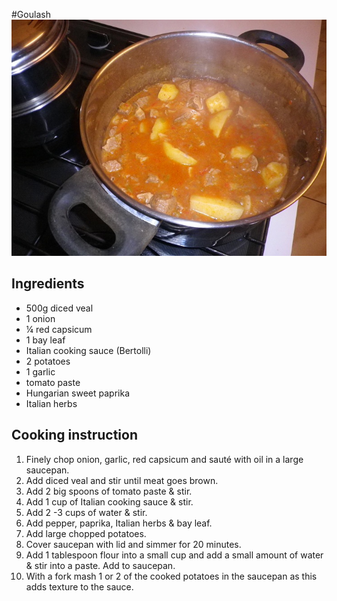 #Goulash
![Goulash](images/goulash.jpg)

## Ingredients
- 500g diced veal
- 1 onion
- ¼ red capsicum
- 1 bay leaf
- Italian cooking sauce (Bertolli) 
- 2 potatoes
- 1 garlic
- tomato paste
- Hungarian sweet paprika
- Italian herbs

## Cooking instruction
1. Finely chop onion, garlic, red capsicum and sauté with oil in a large saucepan.
1. Add diced veal and stir until meat goes brown.
1. Add 2 big spoons of tomato paste & stir.
1. Add 1 cup of Italian cooking sauce & stir.
1. Add 2 -3 cups of water & stir.
1. Add pepper, paprika, Italian herbs & bay leaf.
1. Add large chopped potatoes.
1. Cover saucepan with lid and simmer for 20 minutes.
1. Add 1 tablespoon flour into a small cup and add a small amount of water & stir into a paste. Add to saucepan.
1. With a fork mash 1 or 2 of the cooked potatoes in the saucepan as this adds texture to the sauce.
